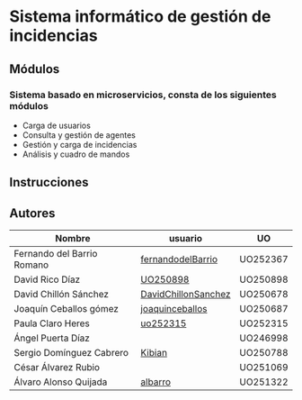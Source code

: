 # Sistema informático de gestión de incidencias
## Módulos
### Sistema basado en microservicios, consta de los siguientes módulos
* Carga de usuarios
* Consulta y gestión de agentes
* Gestión y carga de incidencias
* Análisis y cuadro de mandos

## Instrucciones 

## Autores

Nombre | usuario | UO
--- | --- | ---
Fernando del Barrio Romano | [fernandodelBarrio](https://github.com/fernandodelBarrio) | UO252367 
David Rico Díaz | [UO250898](https://github.com/UO250898) | UO250898
David Chillón Sánchez | [DavidChillonSanchez](https://github.com/DavidChillonSanchez) | UO250678
Joaquín Ceballos gómez | [joaquinceballos](https://github.com/joaquinceballos) | UO250687
Paula Claro Heres | [uo252315](https://github.com/uo252315) | UO252315
Ángel Puerta Díaz | []() | UO246998
Sergio Domínguez Cabrero | [Kibian](https://github.com/Kibian) | UO250788
César Álvarez Rubio | []() | UO251069
Álvaro Alonso Quijada | [albarro](https://github.com/albarro) | UO251322
